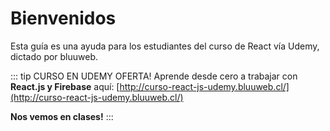 # Bienvenidos
Esta guía es una ayuda para los estudiantes del curso de React vía Udemy, dictado por bluuweb.

::: tip CURSO EN UDEMY OFERTA!
Aprende desde cero a trabajar con <b>React.js y Firebase</b> aquí: [http://curso-react-js-udemy.bluuweb.cl/](http://curso-react-js-udemy.bluuweb.cl/)

**Nos vemos en clases!**
:::